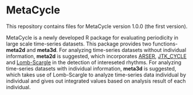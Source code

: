 # MetaCycle
This repository contains files for MetaCycle version 1.0.0 (the first version).

MetaCycle is a newly developed R package for evaluating periodicity in large scale time-series datasets. This package provides 
two functions-**meta2d** and **meta3d**. For analyzing time-series datasets without individual information, **meta2d** is suggested, 
which incorporates [ARSER](https://github.com/cauyrd/ARSER), [JTK_CYCLE](http://openwetware.org/wiki/HughesLab:JTK_Cycle) and
[Lomb-Scargle](http://research.stowers-institute.org/efg/2005/LombScargle/) in the detection of intereseted rhythms. For analyzing 
time-series datasets with individual information, **meta3d** is suggested, which takes use of Lomb-Scargle to analyze time-series data 
individual by individual and gives out integrated values based on analysis result of each individual.
